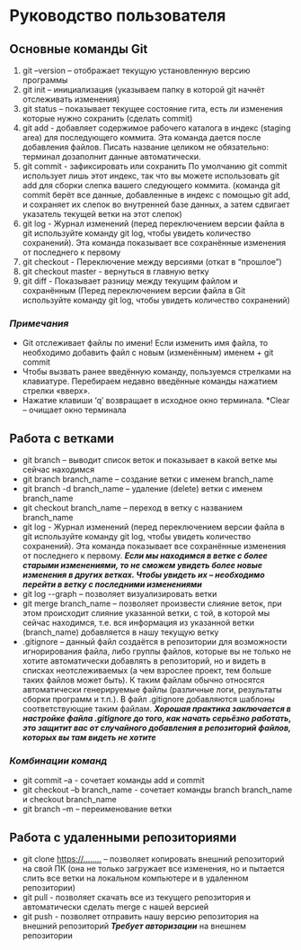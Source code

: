 # Руководство пользователя

## Основные команды Git

1. git –version – отображает текущую установленную версию программы
2. git init – инициализация (указываем папку в которой git начнёт отслеживать изменения)
3. git status – показывает текущее состояние гита, есть ли изменения которые нужно сохранить (сделать commit)
4. git add - добавляет содержимое рабочего каталога в индекс (staging area) для последующего коммита. Эта команда дается после добавления файлов. Писать название целиком не обязательно: терминал дозаполнит данные автоматически.
5. git commit - зафиксировать или сохранить По умолчанию git commit использует лишь этот индекс, так что вы можете использовать git add для сборки слепка вашего следующего коммита. (команда git commit берёт все данные, добавленные в индекс с помощью git add, и сохраняет их слепок во внутренней базе данных, а затем сдвигает указатель текущей ветки на этот слепок)
6. git log - Журнал изменений (перед переключением версии файла в git используйте команду git log, чтобы увидеть количество сохранений). Эта команда показывает все сохранённые изменения от последнего к первому
7. git checkout - Переключение между версиями (откат в “прошлое”)
8. git checkout master - вернуться в главную ветку
9. git diff - Показывает разницу между текущим файлом и сохранённым (Перед переключением версии файла в Git используйте команду git log, чтобы увидеть количество сохранений)

### _Примечания_

* Git отслеживает файлы по имени! Если изменить имя файла, то необходимо добавить файл с новым (изменённым) именем + git commit
* Чтобы вызвать ранее введённую команду, пользуемся стрелками на клавиатуре. Перебираем недавно введённые команды нажатием стрелки «вверх».
* Нажатие клавиши ‘q’ возвращает в исходное окно терминала.
 *Clear – очищает окно терминала

## Работа с ветками

* git branch – выводит список веток и показывает в какой ветке мы сейчас находимся
* git branch branch_name – создание ветки с именем branch_name
* git branch -d branch_name – удаление (delete) ветки с именем branch_name
* git checkout branch_name – переход в ветку с названием branch_name
* git log - Журнал изменений (перед переключением версии файла в git используйте команду git log, чтобы увидеть количество сохранений). Эта команда показывает все сохранённые изменения от последнего к первому. _**Если мы находимся в ветке с более старыми изменениями, то не сможем увидеть более новые изменения в других ветках. Чтобы увидеть их – необходимо перейти в ветку с последними изменениями**_
* git log --graph – позволяет визуализировать ветки
* git merge branch_name – позволяет произвести слияние веток, при этом происходит слияние указанной ветки, с той, в которой мы сейчас находимся, т.е. вся информация из указанной ветки (branch_name) добавляется в нашу текущую ветку
* .gitignore – данный файл создаётся в репозитории для возможности игнорирования файла, либо группы файлов, которые вы не только не хотите автоматически добавлять в репозиторий, но и видеть в списках неотслеживаемых (а чем взрослее проект, тем больше таких файлов может быть). К таким файлам обычно относятся автоматически генерируемые файлы (различные логи, результаты сборки программ и т.п.). В файл .gitignore добавляются шаблоны соответствующие таким файлам. _**Хорошая практика заключается в настройке файла .gitignore до того, как начать серьёзно работать, это защитит вас от случайного добавления в репозиторий файлов, которых вы там видеть не хотите**_

### _Комбинации команд_

* git commit –a  -  сочетает команды add и commit
* git checkout –b  branch_name  -  сочетает команды branch branch_name и checkout branch_name
* git branch –m – переименование ветки

## Работа с удаленными репозиториями

* git clone <https://........> – позволяет копировать внешний репозиторий на свой ПК (она не только загружает все изменения, но и пытается слить все ветки на локальном компьютере и в удаленном репозитории)
* git pull - позволяет скачать все из текущего репозитория и автоматически сделать merge с нашей версией
* git push - позволяет отправить нашу версию репозитория на внешний репозиторий _**Требует авторизации**_ на внешнем репозитории
